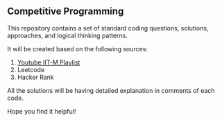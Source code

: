 ## Competitive Programming

This repository contains a set of standard coding questions, solutions, approaches, and logical thinking patterns.

It will be created based on the following sources:

1. [Youtube IIT-M Playlist](https://www.youtube.com/playlist?list=PLyqSpQzTE6M9p9pKxFGpskf4voY45T2DZ)
2. Leetcode
3. Hacker Rank

All the solutions will be having detailed explanation in comments of each code.

Hope you find it helpful!
